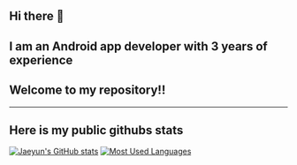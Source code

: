 ## Hi there 👋
## I am an Android app developer with 3 years of experience
## Welcome to my repository!!


---


## Here is my public githubs stats
[![Jaeyun's GitHub stats](https://github-readme-stats.vercel.app/api?username=jaeyun9292&count_private=true&show_icons=true&include_all_commits=true&exclude_repo=Mlkit_Vision&theme=tokyonight)]()
[![Most Used Languages](https://github-readme-stats.vercel.app/api/top-langs/?username=jaeyun9292&langs_count=8&layout=compact&hide=swift&exclude_repo=Mlkit_Vision&theme=tokyonight)]()
